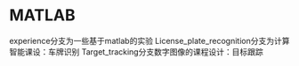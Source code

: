 # MATLAB

experience分支为一些基于matlab的实验
License_plate_recognition分支为计算智能课设：车牌识别
Target_tracking分支数字图像的课程设计：目标跟踪
